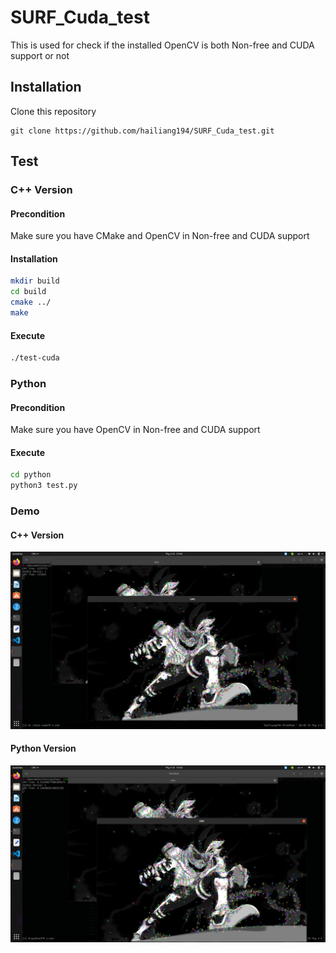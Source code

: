 # SURF_Cuda_test
This is used for check if the installed OpenCV is both Non-free and CUDA support or not

## Installation
Clone this repository
```
git clone https://github.com/hailiang194/SURF_Cuda_test.git
```

## Test
### C++ Version
#### Precondition
Make sure you have CMake and OpenCV in Non-free and CUDA support
#### Installation
```sh
mkdir build
cd build
cmake ../ 
make
```
#### Execute
```sh
./test-cuda
```

### Python
#### Precondition
Make sure you have OpenCV in Non-free and CUDA support
#### Execute
```sh
cd python
python3 test.py
```

### Demo
#### C++ Version
![cpp-demo.png](cpp-demo.png)
#### Python Version
![python-demo.png](python-demo.png)